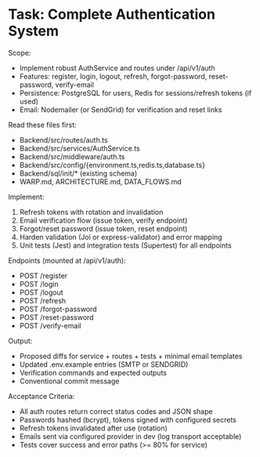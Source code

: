 # Task: Complete Authentication System

Scope:
- Implement robust AuthService and routes under /api/v1/auth
- Features: register, login, logout, refresh, forgot-password, reset-password, verify-email
- Persistence: PostgreSQL for users, Redis for sessions/refresh tokens (if used)
- Email: Nodemailer (or SendGrid) for verification and reset links

Read these files first:
- Backend/src/routes/auth.ts
- Backend/src/services/AuthService.ts
- Backend/src/middleware/auth.ts
- Backend/src/config/{environment.ts,redis.ts,database.ts}
- Backend/sql/init/* (existing schema)
- WARP.md, ARCHITECTURE.md, DATA_FLOWS.md

Implement:
1) Refresh tokens with rotation and invalidation
2) Email verification flow (issue token, verify endpoint)
3) Forgot/reset password (issue token, reset endpoint)
4) Harden validation (Joi or express-validator) and error mapping
5) Unit tests (Jest) and integration tests (Supertest) for all endpoints

Endpoints (mounted at /api/v1/auth):
- POST /register
- POST /login
- POST /logout
- POST /refresh
- POST /forgot-password
- POST /reset-password
- POST /verify-email

Output:
- Proposed diffs for service + routes + tests + minimal email templates
- Updated .env.example entries (SMTP or SENDGRID)
- Verification commands and expected outputs
- Conventional commit message

Acceptance Criteria:
- All auth routes return correct status codes and JSON shape
- Passwords hashed (bcrypt), tokens signed with configured secrets
- Refresh tokens invalidated after use (rotation)
- Emails sent via configured provider in dev (log transport acceptable)
- Tests cover success and error paths (>= 80% for service)


